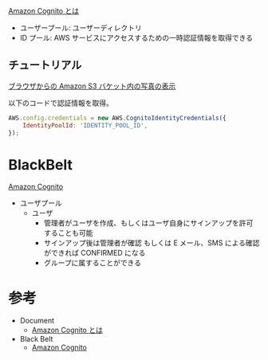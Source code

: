 
[Amazon Cognito とは](https://docs.aws.amazon.com/ja_jp/cognito/latest/developerguide/what-is-amazon-cognito.html)

* ユーザープール: ユーザーディレクトリ
* ID プール: AWS サービスにアクセスするための一時認証情報を取得できる


## チュートリアル

[ブラウザからの Amazon S3 バケット内の写真の表示](https://xn--docs-u53c.aws.amazon.com/ja_jp/sdk-for-javascript/v2/developer-guide/s3-example-photos-view.html)

以下のコードで認証情報を取得。
```js
AWS.config.credentials = new AWS.CognitoIdentityCredentials({
    IdentityPoolId: 'IDENTITY_POOL_ID',
});
```



# BlackBelt

[Amazon Cognito](https://pages.awscloud.com/rs/112-TZM-766/images/20200630_AWS_BlackBelt_Amazon_Cognito_ver2.pdf)

* ユーザプール
  * ユーザ
    * 管理者がユーザを作成、もしくはユーザ自身にサインアップを許可することも可能
    * サインアップ後は管理者が確認 もしくは E メール、SMS による確認ができれば CONFIRMED になる
    * グループに属することができる



# 参考

* Document
  * [Amazon Cognito とは](https://docs.aws.amazon.com/ja_jp/cognito/latest/developerguide/what-is-amazon-cognito.html)
* Black Belt
  * [Amazon Cognito](https://pages.awscloud.com/rs/112-TZM-766/images/20200630_AWS_BlackBelt_Amazon_Cognito_ver2.pdf)


